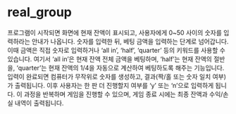 # real_group
프로그램이 시작되면 화면에 현재 잔액이 표시되고, 사용자에게 0~50 사이의 숫자를 입력하라는 안내가 나옵니다.
숫자를 입력한 뒤, 베팅 금액을 입력하는 단계로 넘어갑니다. 
이때 금액은 직접 숫자로 입력하거나 ‘all in’, ‘half’, ‘quarter’ 등의 키워드를 사용할 수 있습니다. 
여기서 ‘all in’은 현재 잔액 전체 금액을 베팅하며, ‘half’는 현재 잔액의 절반을, ‘quarter’는 현재 잔액의 1/4을 자동으로 계산하여 베팅하도록 해주는 기능입니다. 
입력이 완료되면 컴퓨터가 무작위로 숫자를 생성하고, 결과(짝/홀 또는 숫자 일치 여부)가 출력됩니다. 
이후 사용자는 한 판 더 진행할지 여부를 ‘y’ 또는 ‘n’으로 입력하게 됩니다. 
이 과정을 반복하며 게임을 진행할 수 있으며, 게임 종료 시에는 최종 잔액과 수익/손실 내역이 출력됩니다.
